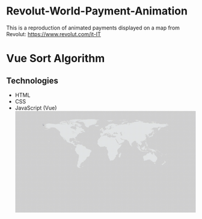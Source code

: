 # Revolut-World-Payment-Animation
This is a reproduction of animated payments displayed on a map from Revolut: https://www.revolut.com/it-IT
# Vue Sort Algorithm

## Technologies
* HTML
* CSS
* JavaScript (Vue)
![](payment.gif)
